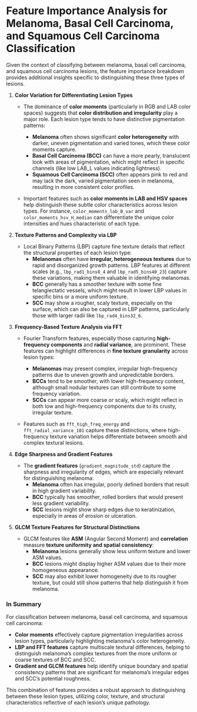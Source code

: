 # Feature Importance Analysis for Melanoma, Basal Cell Carcinoma, and Squamous Cell Carcinoma Classification

Given the context of classifying between melanoma, basal cell carcinoma, and squamous cell carcinoma lesions, 
the feature importance breakdown provides additional insights specific to distinguishing these three types of lesions.

1. **Color Variation for Differentiating Lesion Types**
   - The dominance of **color moments** (particularly in RGB and LAB color spaces) suggests that **color distribution and irregularity** 
     play a major role. Each lesion type tends to have distinctive pigmentation patterns:
     - **Melanoma** often shows significant **color heterogeneity** with darker, uneven pigmentation and varied tones, which these color moments capture.
     - **Basal Cell Carcinoma (BCC)** can have a more pearly, translucent look with areas of pigmentation, which might reflect in specific channels 
       (like low LAB_L values indicating lightness).
     - **Squamous Cell Carcinoma (SCC)** often appears pink to red and may lack the dark, varied pigmentation seen in melanoma, resulting in more consistent color profiles.

   - Important features such as **color moments in LAB and HSV spaces** help distinguish these subtle color characteristics across lesion types. 
     For instance, `color_moments_lab_B_var` and `color_moments_hsv_H_median` can differentiate the unique color intensities and hues characteristic of each type.

2. **Texture Patterns and Complexity via LBP**
   - Local Binary Patterns (LBP) capture fine texture details that reflect the structural properties of each lesion type:
     - **Melanomas** often have **irregular, heterogeneous textures** due to rapid and disorganized growth patterns. 
       LBP features at different scales (e.g., `lbp_rad1_bins8_4` and `lbp_rad5_bins40_23`) capture these variations, making them valuable in identifying melanomas.
     - **BCC** generally has a smoother texture with some fine telangiectatic vessels, which might result in lower LBP values in specific bins or a more uniform texture.
     - **SCC** may show a rougher, scaly texture, especially on the surface, which can also be captured in LBP patterns, particularly those with larger radii like `lbp_rad4_bins32_6`.

3. **Frequency-Based Texture Analysis via FFT**
   - Fourier Transform features, especially those capturing **high-frequency components** and **radial variance**, are prominent. 
     These features can highlight differences in **fine texture granularity** across lesion types:
     - **Melanomas** may present complex, irregular high-frequency patterns due to uneven growth and unpredictable borders.
     - **BCCs** tend to be smoother, with lower high-frequency content, although small nodular textures can still contribute to some frequency variation.
     - **SCCs** can appear more coarse or scaly, which might reflect in both low and high-frequency components due to its crusty, irregular texture.

   - Features such as `fft_high_freq_energy` and `fft_radial_variance_101` capture these distinctions, where high-frequency texture variation helps differentiate between smooth and complex textural lesions.

4. **Edge Sharpness and Gradient Features**
   - The **gradient features** (`gradient_magnitude_std`) capture the sharpness and irregularity of edges, which are especially relevant for distinguishing melanoma:
     - **Melanoma** often has irregular, poorly defined borders that result in high gradient variability.
     - **BCC** typically has smoother, rolled borders that would present less gradient variability.
     - **SCC** lesions might show sharp edges due to keratinization, especially in areas of erosion or ulceration.

5. **GLCM Texture Features for Structural Distinctions**
   - GLCM features like **ASM** (Angular Second Moment) and **correlation** measure **texture uniformity and spatial consistency**:
     - **Melanoma** lesions generally show less uniform texture and lower ASM values.
     - **BCC** lesions might display higher ASM values due to their more homogeneous appearance.
     - **SCC** may also exhibit lower homogeneity due to its rougher texture, but could still show patterns that help distinguish it from melanoma.

### In Summary
For classification between melanoma, basal cell carcinoma, and squamous cell carcinoma:
- **Color moments** effectively capture pigmentation irregularities across lesion types, particularly highlighting melanoma's color heterogeneity.
- **LBP and FFT features** capture multiscale textural differences, helping to distinguish melanoma’s complex textures from the more uniform or coarse textures of BCC and SCC.
- **Gradient and GLCM features** help identify unique boundary and spatial consistency patterns that are significant for melanoma’s irregular edges and SCC’s potential roughness.

This combination of features provides a robust approach to distinguishing between these lesion types, utilizing color, texture, and structural characteristics reflective of each lesion’s unique pathology.
